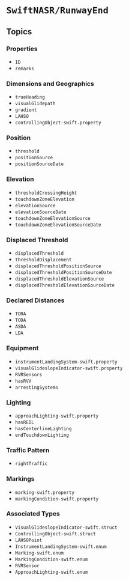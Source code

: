 # ``SwiftNASR/RunwayEnd``

## Topics

### Properties

- ``ID``
- ``remarks``

### Dimensions and Geographics

- ``trueHeading``
- ``visualGlidepath``
- ``gradient``
- ``LAHSO``
- ``controllingObject-swift.property``

### Position

- ``threshold``
- ``positionSource``
- ``positionSourceDate``

### Elevation

- ``thresholdCrossingHeight``
- ``touchdownZoneElevation``
- ``elevationSource``
- ``elevationSourceDate``
- ``touchdownZoneElevationSource``
- ``touchdownZoneElevationSourceDate``

### Displaced Threshold

- ``displacedThreshold``
- ``thresholdDisplacement``
- ``displacedThresholdPositionSource``
- ``displacedThresholdPositionSourceDate``
- ``displacedThresholdElevationSource``
- ``displacedThresholdElevationSourceDate``

### Declared Distances

- ``TORA``
- ``TODA``
- ``ASDA``
- ``LDA``

### Equipment

- ``instrumentLandingSystem-swift.property``
- ``visualGlideslopeIndicator-swift.property``
- ``RVRSensors``
- ``hasRVV``
- ``arrestingSystems``

### Lighting

- ``approachLighting-swift.property``
- ``hasREIL``
- ``hasCenterlineLighting``
- ``endTouchdownLighting``

### Traffic Pattern

- ``rightTraffic``

### Markings

- ``marking-swift.property``
- ``markingCondition-swift.property``

### Associated Types

- ``VisualGlideslopeIndicator-swift.struct``
- ``ControllingObject-swift.struct``
- ``LAHSOPoint``
- ``InstrumentLandingSystem-swift.enum``
- ``Marking-swift.enum``
- ``MarkingCondition-swift.enum``
- ``RVRSensor``
- ``ApproachLighting-swift.enum``

